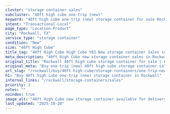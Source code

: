 ```yaml
---
cluster: "storage container sales"
subcluster: "40ft high cube one-trip (new)"
keyword: "40ft high cube one-trip (new) storage container for sale Rockwall, TX"
intent: "Transactional-Local"
page_type: "Location-Product"
city: "Rockwall, TX"
service_type: "storage container"
condition: "New"
size: "40ft High Cube"
title_tag: "40ft High Cube High Cube Y83 New storage container Sales in Rockwall | LC Container"
meta_description: "40ft High Cube new storage container sales in Rockwall. High cube containers with extra height. Fast delivery, competitive pricing. Serving storage containers area. Quote ID: YC5. Call (214) 524-4168 for your free quote today."
original_title: "Rockwall 40ft high cube storage container for sale | LC"
original_meta: "Buy one-trip (new) 40ft high cube storage container sale with local delivery in Rockwall, TX. LC Container — local Since 2003. Request a fast quote today."
url_slug: "/rockwall/buy/40ft-high-cube/storage-containers/one-trip-new"
h1: "Buy 40ft high cube one-trip (new) storage container in Rockwall"
internal_links: "/rockwall/storage-containers/sales"
priority: 3
notes: ""
noindex: true
image_alt: "40ft High Cube new storage container available for delivery in Rockwall"
last_updated: "2025-10-20"
---
```


<!-- TODO: Add unique city/inventory copy, images, and internal links here. -->
